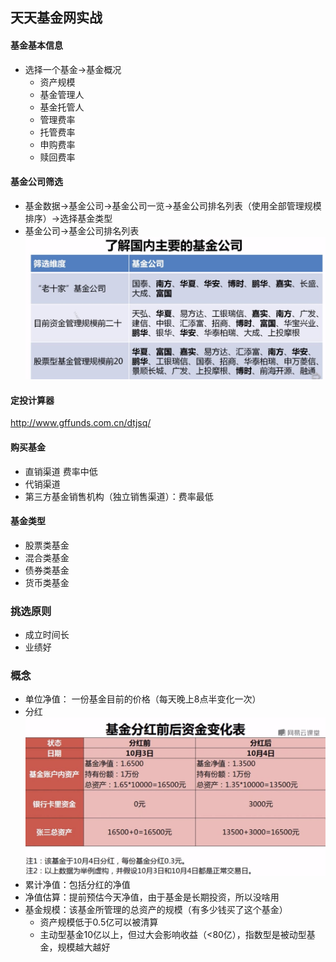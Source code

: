 ## 天天基金网实战
#### 基金基本信息
- 选择一个基金->基金概况
    - 资产规模
    - 基金管理人
    - 基金托管人
    - 管理费率
    - 托管费率
    - 申购费率
    - 赎回费率

#### 基金公司筛选
- 基金数据->基金公司->基金公司一览->基金公司排名列表（使用全部管理规模排序）->选择基金类型
- 基金公司->基金公司排名列表
![基金公司排名](../../pic/基金公司排名.JPG)

#### 定投计算器
http://www.gffunds.com.cn/dtjsq/

#### 购买基金
- 直销渠道 费率中低
- 代销渠道
- 第三方基金销售机构（独立销售渠道）：费率最低

#### 基金类型
- 股票类基金
- 混合类基金
- 债券类基金
- 货币类基金

### 挑选原则
- 成立时间长
- 业绩好

### 概念
- 单位净值： 一份基金目前的价格（每天晚上8点半变化一次）
- 分红
![分红](../../pic/分红.JPG)
- 累计净值：包括分红的净值
- 净值估算：提前预估今天净值，由于基金是长期投资，所以没啥用
- 基金规模：该基金所管理的总资产的规模（有多少钱买了这个基金）
    - 资产规模低于0.5亿可以被清算
    - 主动型基金10亿以上，但过大会影响收益（<80亿），指数型是被动型基金，规模越大越好